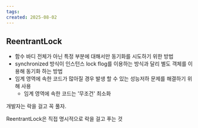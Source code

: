 ```yaml
---
tags: 
created: 2025-08-02
---
```

## ReentrantLock
- 함수 바디 전체가 아닌 특정 부분에 대해서만 동기화를 시도하기 위한 방법
- synchronized 방식이 인스턴스 lock flog를 이용하는 방식과 달리 별도 객체를 이용해 동기화 하는 방법
- 임계 영역에 속한 코드가 많아질 경우 발생 할 수 있는 성능저하 문제를 해결하기 위해 사용
	- 임계 영역에 속한 코드는 '무조건' 최소화

개발자는 락을 걸고 꼭 풀자.

ReentrantLock은 직접 명시적으로 락을 걸고 푸는 것